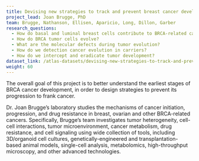 ```yaml
---
title: Devising new strategies to track and prevent breast cancer development in BRCA mutation carriers
project_lead: Joan Brugge, PhD
team: Brugge, Nathanson, Ellisen, Aparicio, Long, Dillon, Garber
research_questions:
  - How do basal and luminal breast cells contribute to BRCA-related cancers?
  - How do BRCA tumor cells evolve?
  - What are the molecular defects during tumor evolution?
  - How do we detection cancer evolution in carriers?
  - How do we intercept and eradicate tumor development?
dataset_link: /atlas-datasets/devising-new-strategies-to-track-and-prevent-breast-cancer-development-in-brca-mutation-carriers
weight: 60
---
```

The overall goal of this project is to better understand the earliest stages of BRCA cancer development, in order to design strategies to prevent its progression to frank cancer.

Dr. Joan Brugge’s laboratory studies the mechanisms of cancer initiation, progression, and drug resistance in breast, ovarian and other BRCA-related cancers. Specifically, Brugge’s team investigates tumor heterogeneity, cell-cell interactions, tumor microenvironment, cancer metabolism, drug resistance, and cell signaling using wide collection of tools, including 3D/organoid cell cultures, genetically-engineered and transplantation-based animal models, single-cell analysis, metabolomics, high-throughput microscopy, and other advanced technologies.
